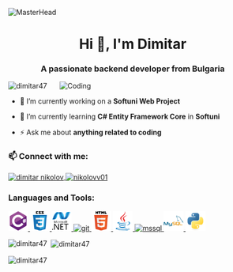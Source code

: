 
![MasterHead](https://images-wixmp-ed30a86b8c4ca887773594c2.wixmp.com/f/c83c004e-1370-4756-88e5-4071de797088/dgdq8br-09cc7ad6-a021-47a5-b0e0-917b12b0f7a7.gif?token=eyJ0eXAiOiJKV1QiLCJhbGciOiJIUzI1NiJ9.eyJzdWIiOiJ1cm46YXBwOjdlMGQxODg5ODIyNjQzNzNhNWYwZDQxNWVhMGQyNmUwIiwiaXNzIjoidXJuOmFwcDo3ZTBkMTg4OTgyMjY0MzczYTVmMGQ0MTVlYTBkMjZlMCIsIm9iaiI6W1t7InBhdGgiOiJcL2ZcL2M4M2MwMDRlLTEzNzAtNDc1Ni04OGU1LTQwNzFkZTc5NzA4OFwvZGdkcThici0wOWNjN2FkNi1hMDIxLTQ3YTUtYjBlMC05MTdiMTJiMGY3YTcuZ2lmIn1dXSwiYXVkIjpbInVybjpzZXJ2aWNlOmZpbGUuZG93bmxvYWQiXX0.tqRMtE-b2QiI2nnefNxSDMJvZCcYqFmq2ccg_Xfzqb8)
<h1 align="center">Hi 👋, I'm Dimitar</h1>
<h3 align="center">A passionate backend developer from Bulgaria</h3>
<img align="right" alt="Coding" width="400" src="https://cdn.dribbble.com/users/1162077/screenshots/3848914/programmer.gif">


<p align="left">
  <img src="https://komarev.com/ghpvc/?username=dimitar47&label=Profile%20views&color=0e75b6&style=flat" alt="dimitar47" />
</p>

- 🔭 I’m currently working on a **Softuni Web Project**

- 🌱 I’m currently learning **C# Entity Framework Core** in **Softuni**

- ⚡ Ask me about **anything related to coding**


<h3 align="left"> 📫 Connect with me:</h3>
<p align="left">
  
  <a href="https://www.linkedin.com/in/dimitar-nikolov-646a99200/" target="blank">
    <img align="center" src="https://raw.githubusercontent.com/rahuldkjain/github-profile-readme-generator/master/src/images/icons/Social/linked-in-alt.svg" alt="dimitar nikolov" height="30" width="40" />
  </a>
  
  <a href="https://instagram.com/nikolovv01" target="blank">
    <img align="center" src="https://raw.githubusercontent.com/rahuldkjain/github-profile-readme-generator/master/src/images/icons/Social/instagram.svg" alt="nikolovv01" height="30" width="40" />
  </a>

</p>

<h3 align="left">Languages and Tools:</h3>

<p align="left"> 

  <a href="https://www.w3schools.com/cs/" target="_blank" rel="noreferrer"> 
  <img src="https://raw.githubusercontent.com/devicons/devicon/master/icons/csharp/csharp-original.svg" alt="csharp" width="40" height="40"/>
  </a>
  
   <a href="https://www.w3schools.com/css/" target="_blank" rel="noreferrer"> 
  <img src="https://raw.githubusercontent.com/devicons/devicon/master/icons/css3/css3-original-wordmark.svg" alt="css3" width="40" height="40"/> 
  </a> 
  
  <a href="https://dotnet.microsoft.com/" target="_blank" rel="noreferrer"> 
  <img src="https://raw.githubusercontent.com/devicons/devicon/master/icons/dot-net/dot-net-original-wordmark.svg" alt="dotnet" width="40" height="40"/> 
  </a> 
  
   <a href="https://git-scm.com/" target="_blank" rel="noreferrer"> 
   <img src="https://www.vectorlogo.zone/logos/git-scm/git-scm-icon.svg" alt="git" width="40" height="40"/>
   </a> 
   
  <a href="https://www.w3.org/html/" target="_blank" rel="noreferrer">
  <img src="https://raw.githubusercontent.com/devicons/devicon/master/icons/html5/html5-original-wordmark.svg" alt="html5" width="40" height="40"/> 
  </a> 
  
  <a href="https://www.java.com" target="_blank" rel="noreferrer">
  <img src="https://raw.githubusercontent.com/devicons/devicon/master/icons/java/java-original.svg" alt="java" width="40" height="40"/>
  </a> 
  
  <a href="https://www.microsoft.com/en-us/sql-server" target="_blank" rel="noreferrer"> 
  <img src="https://www.svgrepo.com/show/303229/microsoft-sql-server-logo.svg" alt="mssql" width="40" height="40"/>
  </a> 
  
  <a href="https://www.mysql.com/" target="_blank" rel="noreferrer">
  <img src="https://raw.githubusercontent.com/devicons/devicon/master/icons/mysql/mysql-original-wordmark.svg" alt="mysql" width="40" height="40"/>
  </a>
  
  <a href="https://www.python.org" target="_blank" rel="noreferrer">
  <img src="https://raw.githubusercontent.com/devicons/devicon/master/icons/python/python-original.svg" alt="python" width="40" height="40"/>
  </a>

</p>

<p>
  <img align="left" src="https://github-readme-stats.vercel.app/api/top-langs?username=dimitar47&show_icons=true&locale=en&layout=compact" alt="dimitar47" />
</p>

<p>&nbsp;
  <img align="center" src="https://github-readme-stats.vercel.app/api?username=dimitar47&show_icons=true&locale=en" alt="dimitar47" />
</p>

<p>
  <img align="center" src="https://github-readme-streak-stats.herokuapp.com/?user=dimitar47&" alt="dimitar47" />
</p>
